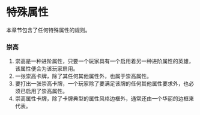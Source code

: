 # 特殊属性

本章节包含了任何特殊属性的规则。

### 崇高

1. 崇高是一种进阶属性，只要一个玩家具有一个启用着另一种进阶属性的英雄，该属性便会为该玩家启用。
2. 一张崇高卡牌，除了其任何其他属性外，也属于崇高属性。
3. 要打出一张崇高卡牌，一个玩家除了要满足该牌的任何其他属性要求外，也必须已启用了崇高属性。
4. 崇高属性卡牌，除了卡牌典型的属性风格边框外，通常还由一个华丽的边框来代表。
